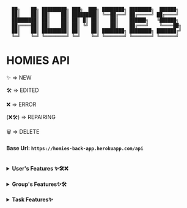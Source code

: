 ```text
  ██╗    ██╗ █████████╗ ███╗  ███╗ ████████╗ ████████╗  ██████╗
  ██║    ██║ ██║    ██║ █████████║ ╚══██╔══╝ ██╔═════╝ ██╔════╝
  █████████║ ██║    ██║ ██║ █║ ██║    ██║    ██████╗   ╚██████╗
  ██╔════██║ ██║    ██║ ██║ ╚╝ ██║    ██║    ██╔═══╝    ╚════██╗
  ██║    ██║ █████████║ ██║    ██║ ████████╗ ████████╗ ███████╔╝
  ╚═╝    ╚═╝ ╚════════╝ ╚═╝    ╚═╝ ╚═══════╝ ╚═══════╝ ╚══════╝
```

# HOMIES API

<p>✨ => NEW</p> 
<p>🛠️ => EDITED</p>
<p>❌ => ERROR</p>
<p>(❌🛠️) => REPAIRING </p>
<p>🗑️ => DELETE</p>

#### Base Url: `https://homies-back-app.herokuapp.com/api`

<br>
<!--
  ################################# USERS ###################################
-->
<details> 
<summary><strong>User's Features ✨🛠️❌</strong></summary>

<br>
<!--
  @@@@@@@@@@@@@@@@@@@@@@@@@@@@@ USERS/REGISTER @@@@@@@@@@@@@@@@@@@@@@@@@@@@@@
-->
<details>
<summary>Register</summary>

REST access:
```java
@PostMapping
```

EndPoint:
```
/register
```

Header:
```java
null
```

Body Requireds:
```json
{
  "login": "nickName",
  "password": "12345678",
  "email": "mymail@domain.com",
  "langKey": "es"
}
```

Body complete:
```json
{
  "login": "nickName",
  "password": "12345678",
  "email": "mymail@domain.com",
  "langKey": "es",
  "firstName": "myName",
  "lastName": "myLastName"
}
```

Return OK:
```java
HttpStatus.created() "201"
```

Email to return new user and activate url for this user:
```text
Dear user

Your Homies account has been created, please click on the URL below to activate it:

https://homies-1854.herokuapp.com//account/activate?key=N95gRmUHsiUSWVLahqqJ

Regards,
Homies Team.
```

Return Error:
```java
HttpStatus.Unauthorized() "401"
HttpStatus.Bad_Request() "405"
```

Info fields:

```text
login => username (Required, minLen = 4, maxLen = 50)
password => password (Required, minLen = 8, maxLen = 100)
email => email (Required, minLen = 8, maxLen = 100)
fistName => name of user (maxLen = 50)
lastName => last name of user (maxLen = 50)
langKey => laguagge of user (minLen = 2, maxLen = 10)
```
</details>
<!--
  @@@@@@@@@@@@@@@@@@@@@@@@@@@@@ USERS/LOGIN @@@@@@@@@@@@@@@@@@@@@@@@@@@@@@@@@
-->
<details>
<summary>Login</summary>

REST access:
```java
@PostMapping
```

EndPoint:
```
/authenticate
```

Header:
```java
null
```

Body Requireds:
```json
{
  "username": "nickName",
  "password": "12345678"
}
```

Return OK:
```java
HttpStatus.OK() "200"
```

```json
{
  "id_token": "eyJhbGciOiJIUzUxMiJ9.eyJzdWIiOiJlc3RoZXIxMyIsImF1dGgiOiJST0xFX1VTRVIiLCJleHAiOjE2NDg5NjY0NDN9.83t23mWPs0J2acZL88TxQCKd3uu-Tooi1T9_1-zCpE0FQ-mANWLVQBMovz1w5kotfvMFIO61zjHEA9rsaZFI6A",
  "id": 4
}
```

Return ERROR:
```java
HttpStatus.Unauthorized() "401"
HttpStatus.Bad_Request() "405"
```

Info fields:
```text
username => username (Required, minLen = 4, maxLen = 100) password => password
(Required, minLen = 8, maxLen = 100) id_token => token for user authenticate on
all request id => id of user
```
</details>
<!--
  @@@@@@@@@@@@@@@@@@@@@@@@@@@@@ USERS/CHANGE PASSWORD @@@@@@@@@@@@@@@@@@@@@@@@@@@@@@@@@
-->
<details>
<summary>Change Password</summary>

REST access:
```java
@PostMapping
```

EndPoint:
```
/account/change-password
```

Header:
```java
null
```

Body Requireds:
```json
{
  "currentPassword": "actualPass",
  "newPassword": "newPassword"
}
```

Return OK:
```java
HttpStatus.OK() "200"
```

Return Bad Request:
```java
HttpStatus.BadRequest() "400" "Incorrect password"
```

Info fields:
```text
currentPassword => currentPassword (Required, minLen = 8, maxLen = 50)
newPassword => newPassword (Required, minLen = 8, maxLen = 100)
```

Info EndPoint:
```text
This request requires authentication need Authentication: "Bearer " + token
```
</details>
<!--
  @@@@@@@@@@@@@@@@@@@@@@@@@@@@@ USERS/RESET PASSWORD @@@@@@@@@@@@@@@@@@@@@@@@@@@@@
-->
<details>
<summary>Reset password</summary>

REST access:
```java
@PostMapping
```

EndPoint:
```
/account/reset-password/init
```

Header:
```java
null
```

Body Requireds:
```JSON
{
    "email": "email@domain.com"
}
```

Return OK:
```java
HttpStatus.OK() "200"
```

```JSON
{
    "ACCEPTED"
}
```

Return Bad Request:
Return Error:
```java
HttpStatus.Bad_Request() "400"
```

```text
400 title: Password reset requested for non existing mail!
```

Info fields:
```html
text: Encapsulated in JSON format
```
</details>
<!--
  @@@@@@@@@@@@@@@@@@@@@@@@@@@@@ USERS/APLY RESET PASSWORD @@@@@@@@@@@@@@@@@@@@@@@@@@@@@@@@@
-->
<details>
<summary>Aply Reset password</summary>

REST access:
```java
@PostMapping
```

EndPoint:
```
/account/reset-password/finish
```

Header:
```java
null
```

Body Requireds:
```JSON
{
    "key": "Rkbx5WPUs5W1JaPY7BcA",
    "newPassword": "0987654321"
}
```

Return OK:
```java
HttpStatus.OK() "200"
```

Return Bad Request:
```java
HttpStatus.BadRequest() "400" "Incorrect password"
```

Info fields:
```text
key => key retrieved in the endPoint /account/reset-password/init newPassword =>
newPassword (Required, minLen = 8, maxLen = 100)
```
</details>
<!--
  @@@@@@@@@@@@@@@@@@@@@@@@@@@@@ USERS/VIEW USER DATA @@@@@@@@@@@@@@@@@@@@@@@@@@@@@@
-->
<details>
<summary>View userData 🛠️</summary>

NEW
```text
🛠️ *access only to backend administrator users
```

REST access:
```java
@GetMapping
```

EndPoint:
```
/user-data
```

Header:
```java
null
```

Body Requireds:
```
/user-data/1
```

Return OK:
```java
HttpStatus.OK() "200"
```

```JSON
{
    "id": 4,
    "photo": "iVBORw0KGgoAAAANSUhEUgAAAMA...",
    "photoContentType": "image/png",
    "phone": "999888777",
    "premium": false,
    "birthDate": null,
    "addDate": null,
    "user": {
        "id": 4,
        "login": "yorch7777",
        "firstName": "Agulló",
        "lastName": "Agulló",
        "email": "re227editado@hotmail.com",
        "activated": true,
        "langKey": "en",
        "imageUrl": null,
        "resetDate": "2022-04-05T05:50:48Z"
    },
    "adminGroups": [],
    "taskAsigneds": [],
    "productCreateds": [],
    "groups": [
        {
            "id": 1,
            "groupKey": "Tunisian payment",
            "groupName": "South",
            "groupRelationName": "explicit white",
            "addGroupDate": "2022-03-07",
            "userAdmin": {
                "id": 2,
                "photo": "iVBORw0KGgoAAAANSUhEUgAAAMAA...",
                "photoContentType": "image/png",
                "phone": "1-555-408-2298 x3208",
                "premium": false,
                "birthDate": "2022-01-21",
                "addDate": "2022-01-21"
            },
            "taskList": {
                "id": 1,
                "nameList": "New"
            },
            "spendingList": {
                "id": 1,
                "total": 34472.0,
                "nameSpendList": "background"
            },
            "shoppingList": {
                "id": 1,
                "total": 90762.0,
                "nameShopList": "Towels Designer Jord"
            },
            "settingsList": {
                "id": 1,
                "settingOne": true,
                "settingTwo": false,
                "settingThree": false,
                "settingFour": false,
                "settingFive": true,
                "settingSix": false,
                "settingSeven": true
            },
            "userData": [
                {
                    "id": 2,
                    "photo": "iVBORw0KGgoAAAANSUhEUgAAAMAAAADACAMA...",
                    "photoContentType": "image/png",
                    "phone": "999888777",
                    "premium": false,
                    "birthDate": null,
                    "addDate": null
                },
                {
                    "id": 5,
                    "photo": null,
                    "photoContentType": null,
                    "phone": null,
                    "premium": false,
                    "birthDate": null,
                    "addDate": "2022-04-05"
                }
            ]
        }
    ]
}
```

Return Bad Request:
```text
404 title: NOT_FOUND
```

Info fields:
```text
/user-data/1 => example for displaying user 1 from the /user-data endpoint
- Here you can see information about which user this information is linked to, and which groups it belongs to with their corresponding objects.
```
</details>
<!--
  @@@@@@@@@@@@@@@@@@@@@@@@@@@@@ USERS/DELETE USER @@@@@@@@@@@@@@@@@@@@@@@@@@@@@@@
-->
<details>
<summary>Delete User ✨🛠️</summary>

NEW:
```text
✨ It is now possible to delete a user account
```

REST access:
```java
@DeleteMapping
```

EndPoint:
```
/user-data/x
```

Header:
```java
null
```

Body Requireds:
```java
null
```

Return OK:
```java
HttpStatus.No Content() "204"
```

Return ERROR:
```java
HttpStatus.Unauthorized() "401"
HttpStatus.Bad_Request() "405"
```

Info fields:
```text
x => x is the id of the user to delete
```
</details>
<!--
  @@@@@@@@@@@@@@@@@@@@@@@@@@@@@ USERS/RE-SEND ACTIVATION EMAIL @@@@@@@@@@@@@@@@@@@@@@@@@@@@@@@@@
-->
<details>
<summary>Re-send activation email ❌</summary>

ERROR:
```text
❌ Only allows forwarding if you are logged in, so it does not work properly.
```

REST access:
```java
@PostMapping
```

EndPoint:
```
/account/reset-password/email
```

Header:
```java
null
```

Body Requireds:
```JSON
{
    "email": "email@domain.com"
}
```

Return OK:
```java
HttpStatus.ResetContent() "205"
```

Return Bad Request:
Return Error:
```java
HttpStatus.Bad_Request() "500"
```

```text
500 "detail": "No value present"
```

Info fields:
```text
text: Encapsulated in JSON format
```
</details>
<!--
  @@@@@@@@@@@@@@@@@@@@@@@@@@@@@ USERS/EDIT USER DATA @@@@@@@@@@@@@@@@@@@@@@@@@@@@@@@@@
-->
<details>
<summary>Edit user data</summary>

REST access:
```java
@PostMapping
```

EndPoint:
```TEXT
/account/reset-password/user-data/x
```

Header:
```java
null
```

Body Requireds:
```JSON
{
    "login": "Yorch7",
    "firstName": "Jorge",
    "lastName": "Agulló",
    "email": "re227editado@hotmail.com",
    "langKey": "en",
    "phone": 999888777,
    "photo": "iVBORw0KGgoAAAANSUhEUgAAAMAA...",
    "photoContentType": "image/png",
    "birthDate": "1985-11-16T05:50:48Z"
}
```

Return OK:
```java
HttpStatus.Ok() "200"
```

```json
{
  "id": 4,
  "photo": null,
  "photoContentType": "image/png",
  "phone": "999888777",
  "premium": false,
  "birthDate": null,
  "addDate": null,
  "user": {
    "id": 4,
    "login": "yorch27",
    "firstName": "Jorge",
    "lastName": "Agulló",
    "email": "re22788editado@hotmail.com",
    "activated": true,
    "langKey": "en",
    "imageUrl": null,
    "resetDate": "2022-04-05T05:50:48Z"
  },
  "adminGroups": [],
  "taskAsigneds": [],
  "productCreateds": [],
  "groups": [
    {
      "id": 1,
      "groupKey": "Tunisian payment",
      "groupName": "South",
      "groupRelationName": "explicit white",
      "addGroupDate": "2022-03-07",
      "userAdmin": {
        "id": 2,
        "photo": "iVBORw0KGgoAAAANSUhEUgAAA...",
        "photoContentType": "image/png",
        "phone": "1-555-408-2298 x3208",
        "premium": false,
        "birthDate": "2022-01-21",
        "addDate": "2022-01-21"
      },
      "taskList": {
        "id": 1,
        "nameList": "New"
      },
      "spendingList": {
        "id": 1,
        "total": 34472.0,
        "nameSpendList": "background"
      },
      "shoppingList": {
        "id": 1,
        "total": 90762.0,
        "nameShopList": "Towels Designer Jord"
      },
      "settingsList": {
        "id": 1,
        "settingOne": true,
        "settingTwo": false,
        "settingThree": false,
        "settingFour": false,
        "settingFive": true,
        "settingSix": false,
        "settingSeven": true
      },
      "userData": [
        {
          "id": 2,
          "photo": "iVBORw0KGgoAAAANSUhEUgAAA...",
          "photoContentType": "image/png",
          "phone": "1-555-408-2298 x3208",
          "premium": false,
          "birthDate": "2022-01-21",
          "addDate": "2022-01-21"
        },
        {
          "id": 4,
          "photo": null,
          "photoContentType": "image/png",
          "phone": "999888777",
          "premium": false,
          "birthDate": null,
          "addDate": null
        }
      ]
    }
  ]
}
```

Return Bad Request:
Return Error:
```java
HttpStatus.Bad_Request() "500"
```

```text
500 "detail": "No value present"
```

Info fields:
```html
x => user's id login => user's name firstName => real user's name lastName =>
real user's lastName email => user's email langKey => user's language phone =>
user's phone photo => user's photo photoContentType => photo's format birthDate
=> user's birth day
```
</details>
</details>
<br>
<!--
  ############################### GROUPS ##############################
-->
<details>
<summary><strong>Group's Features✨🛠️</strong></summary>
<br>
<!--
  @@@@@@@@@@@@@@@@@@@@@@@@@@@@@ GROUPS/CREATE NEW GROUPS @@@@@@@@@@@@@@@@@@@@@@@@@@@@@@@@@
-->
<details>
<summary>Create new Group</summary>

REST access:
```java
@PostMapping
```

EndPoint:
```
/groups
```

Header:
```java
null
```

Body Requireds:
```json
{
  "user": 1,
  "groupName": "grupoPrueba1",
  "groupRelation": "esto es un grupo de prueba"
}
```

Return OK:
```java
HttpStatus.created() "201"
```

Body response:
```json
{
  "id": 1,
  "groupKey": "Tunisian payment",
  "groupName": "South",
  "groupRelationName": "explicit white",
  "addGroupDate": "2022-03-07",
  "userAdmin": null,
  "taskList": {
    "id": 1,
    "nameList": "New"
  },
  "spendingList": {
    "id": 1,
    "total": 34472.0,
    "nameSpendList": "background"
  },
  "shoppingList": {
    "id": 1,
    "total": 90762.0,
    "nameShopList": "Towels Designer Jord"
  },
  "settingsList": {
    "id": 1,
    "settingOne": true,
    "settingTwo": false,
    "settingThree": false,
    "settingFour": false,
    "settingFive": true,
    "settingSix": false,
    "settingSeven": true
  },
  "userData": [
    {
      "id": 2,
      "photo": "iVBORw0KGgoAAAANSUhEUgAAAMAAAADACAMAAABlApw1AAAC/VBMVEUAAA...",
      "photoContentType": "image/png",
      "phone": "1-555-408-2298 x3208",
      "premium": false,
      "birthDate": "2022-01-21",
      "addDate": "2022-01-21"
    }
  ]
}
```

Return Bad Request:
```java
HttpStatus.created() "400" //*por definir
```

Info fields:
```Text
Request:
user => userData.id (Require, Int) only need id of user login in app or web *For now only userData 1 can be used
groupName => name of group (Require, unique, lenMin = 3, lenMax = 50, text)
groupRelation => reason why the group exist (Require, unique, lenMin = 3, lenMax = 100, text)

Info Response:
id => id's group (Autoasigned)
groupKey => key/password group (Autoasigned)
groupName => name of group
groupRelation => reason why the group exist
userData => extension of "user" for save extra data of users
userAdmin => user who created the group
taskList => group's task list (Autoasigned)
```
</details>
<!--
  @@@@@@@@@@@@@@@@@@@@@@@@@@@@@ GROUPS/GET ALL GROUPS @@@@@@@@@@@@@@@@@@@@@@@@@@@@@@@@@
-->
<details>
<summary>Get all Groups 🛠️</summary>

NEW:
```text
Only allows forwarding if you are logged in, so it does not work properly.
```

REST access:
```java
@GetMapping
```

EndPoint:
```
/groups
```

Header:
```java
null
```

Body Requireds:
```java
null
```

Return OK:
```java
HttpStatus.ok() "200"
```

Body response:
```json
[
    {
        "id": 1,
        "groupKey": "Tunisian payment",
        "groupName": "South",
        "groupRelationName": "explicit white",
        "addGroupDate": "2022-03-07",
        "userAdmin": null,
        "taskList": {
            "id": 1,
            "nameList": "New"
        },
        "spendingList": {
            "id": 1,
            "total": 34472.0,
            "nameSpendList": "background"
        },
        "shoppingList": {
            "id": 1,
            "total": 90762.0,
            "nameShopList": "Towels Designer Jord"
        },
        "settingsList": {
            "id": 1,
            "settingOne": true,
            "settingTwo": false,
            "settingThree": false,
            "settingFour": false,
            "settingFive": true,
            "settingSix": false,
            "settingSeven": true
        },
        "userData": [
            {
                "id": 2,
                "photo": "iVBORw0KGgoAAAANSUhEUgAAAMAAAADACAMAAABlApw1AAAC/VBMVEUAAADLqqNLVm...",
                "photoContentType": "image/png",
                "phone": "1-555-408-2298 x3208",
                "premium": false,
                "birthDate": "2022-01-21",
                "addDate": "2022-01-21"
            }
        ]
    },
    {
        "id": 2,
        "groupKey": "info-mediaries matrix disintermediate",
        "groupName": "Savings Chair",
        "groupRelationName": "transmit",
        "addGroupDate": "2022-03-08",
        "userAdmin": null,
        "taskList": {
            "id": 2,
            "nameList": "analyzing"
        },
        "spendingList": {
            "id": 2,
            "total": 83853.0,
            "nameSpendList": "efficient XSS Soap"
        },
        "shoppingList": {
            "id": 2,
            "total": 53135.0,
            "nameShopList": "bypassing connect Mo"
        },
        "settingsList": {
            "id": 2,
            "settingOne": true,
            "settingTwo": false,
            "settingThree": false,
            "settingFour": true,
            "settingFive": true,
            "settingSix": true,
            "settingSeven": false
        },
        "userData": [
            {
                "id": 2,
                "photo": "iVBORw0KGgoAAAANSUhEUgAAAMAAAADACAMAAABlApw1AAAC/VBMVEUAAADLqqNLVmy...",
                "photoContentType": "image/png",
                "phone": "1-555-408-2298 x3208",
                "premium": false,
                "birthDate": "2022-01-21",
                "addDate": "2022-01-21"
            }
        ]
    },
    {
        "id": 3,
        "groupKey": "Tasty client-driven Robust",
        "groupName": "Boliviano high-level moratorium",
        "groupRelationName": "orchid Car",
        "addGroupDate": "2022-03-08",
        "userAdmin": null,
        "taskList": {
            "id": 3,
            "nameList": "Berkshire Developer"
        } ...
```

Return Bad Request:
```java
HttpStatus.created() "400" //*por definir
```

Info fields:
```text
Response:
id => id's group (Autoasigned)
groupKey => key/password group (Autoasigned)
groupName => name of group
groupRelation => reason why the group exist
userData => extension of "user" for save extra data of users
userAdmin => user who created the group
taskList => group's task list (Autoasigned)
```
</details>
<!--
  @@@@@@@@@@@@@@@@@@@@@@@@@@@@@ GROUPS/ADD USER TO THE GROUP @@@@@@@@@@@@@@@@@@@@@@@@@@@@@@@@@
-->
<details>
<summary>Add user to the group</summary>

❗ It can only be exercised by the owner of the group

REST access:
```java
@PostMapping
```

EndPoint:
```
/groups/add-user
```

Header:
```java
null
```

Body Requireds:
```json
{
  "idAdminGroup": "8",
  "login": "newUserName",
  "idGroup": "1"
}
```

Return OK:
```java
HttpStatus.Ok() "200"
```

```json
{
  "id": 1,
  "groupKey": "Tunisian payment",
  "groupName": "South",
  "groupRelationName": "explicit white",
  "addGroupDate": "2022-03-07",
  "userAdmin": {
    "id": 2,
    "photo": "iVBORw0KGgoAAAANSUhEUgAAAMAAAAD...",
    "photoContentType": "image/png",
    "phone": "1-555-408-2298 x3208",
    "premium": false,
    "birthDate": "2022-01-21",
    "addDate": "2022-01-21"
  },
  "taskList": {
    "id": 1,
    "nameList": "New"
  },
  "spendingList": {
    "id": 1,
    "total": 34472.0,
    "nameSpendList": "background"
  },
  "shoppingList": {
    "id": 1,
    "total": 90762.0,
    "nameShopList": "Towels Designer Jord"
  },
  "settingsList": {
    "id": 1,
    "settingOne": true,
    "settingTwo": false,
    "settingThree": false,
    "settingFour": false,
    "settingFive": true,
    "settingSix": false,
    "settingSeven": true
  },
  "userData": [
    {
      "id": 2,
      "photo": "iVBORw0KGgoAAAANSUhEUgAAAMAA...",
      "photoContentType": "image/png",
      "phone": "999888777",
      "premium": false,
      "birthDate": null,
      "addDate": null
    },
    {
      "id": 5,
      "photo": null,
      "photoContentType": null,
      "phone": null,
      "premium": false,
      "birthDate": null,
      "addDate": "2022-04-05"
    }
  ]
}
```

Return ERROR:
```java
HttpStatus.Unauthorized() "401"
HttpStatus.Bad_Request() "405"
```

Info fields:
```text
idAdminGroup => userAdmin's id, owner of group login => userName of new user to
be added (it is possible to change it to use the id, ¿yes?) idGroup => group's
id
```
</details>
<!--
  @@@@@@@@@@@@@@@@@@@@@@@@@@@@@ GROUPS/DELETE USER OF GROUP @@@@@@@@@@@@@@@@@@@@@@@@@@@@@@@@@
-->
<details>
<summary>Delete user of group (Allows the administrator to exit from himself/herself)</summary>

❗ It can only be exercised by the owner of the group
❗ Remove the user from the group, and allow the administrator to leave the group by passing ownership to another user in teh group, if any.

REST access:
```java
@PostMapping
```

EndPoint:
```
/groups/delete-user
```

Header:
```java
null
```

Body Requireds:
```json
{
  "idAdminGroup": "8",
  "login": "newUserName",
  "idGroup": "1"
}
```

Return OK:
```java
HttpStatus.No Content() "204"
```

```json
{
  "id": 1,
  "groupKey": "Tunisian payment",
  "groupName": "South",
  "groupRelationName": "explicit white",
  "addGroupDate": "2022-03-07",
  "userAdmin": {
    "id": 2,
    "photo": "iVBORw0KGgoAAAANSUhEUgAAAMAAAAD...",
    "photoContentType": "image/png",
    "phone": "1-555-408-2298 x3208",
    "premium": false,
    "birthDate": "2022-01-21",
    "addDate": "2022-01-21"
  },
  "taskList": {
    "id": 1,
    "nameList": "New"
  },
  "spendingList": {
    "id": 1,
    "total": 34472.0,
    "nameSpendList": "background"
  },
  "shoppingList": {
    "id": 1,
    "total": 90762.0,
    "nameShopList": "Towels Designer Jord"
  },
  "settingsList": {
    "id": 1,
    "settingOne": true,
    "settingTwo": false,
    "settingThree": false,
    "settingFour": false,
    "settingFive": true,
    "settingSix": false,
    "settingSeven": true
  },
  "userData": [
    {
      "id": 2,
      "photo": "iVBORw0KGgoAAAANSUhEUgAAAMAA...",
      "photoContentType": "image/png",
      "phone": "999888777",
      "premium": false,
      "birthDate": null,
      "addDate": null
    },
    {
      "id": 5,
      "photo": null,
      "photoContentType": null,
      "phone": null,
      "premium": false,
      "birthDate": null,
      "addDate": "2022-04-05"
    }
  ]
}
```

Return ERROR:
```java
HttpStatus.Unauthorized() "401"
HttpStatus.Bad_Request() "405"
```

Info fields:
```text
idAdminGroup => userAdmin's id, owner of group login => userName of new user to
be added (it is possible to change it to use the id, ¿yes?) idGroup => group's
id
```
</details>
<!--
  @@@@@@@@@@@@@@@@@@@@@@@@@@@@@ GROUPS/CHANGE GROUP ADMIN @@@@@@@@@@@@@@@@@@@@@@@@@@@@@@@@@
-->
<details>
<summary>Change group administrator</summary>

❗ It can only be exercised by the owner of the group

REST access:
```java
@PostMapping
```

EndPoint:
```
/groups/change-admin
```

Header:
```java
null
```

Body Requireds:
```json
{
  "idAdminGroup": "8",
  "login": "newUserName",
  "idGroup": "1"
}
```

Return OK:
```java
HttpStatus.Ok() "200"
```

```json
{
  "id": 1,
  "groupKey": "Tunisian payment",
  "groupName": "South",
  "groupRelationName": "explicit white",
  "addGroupDate": "2022-03-07",
  "userAdmin": {
    "id": 2,
    "photo": "iVBORw0KGgoAAAANSUhEUgAAAMAAAAD...",
    "photoContentType": "image/png",
    "phone": "1-555-408-2298 x3208",
    "premium": false,
    "birthDate": "2022-01-21",
    "addDate": "2022-01-21"
  },
  "taskList": {
    "id": 1,
    "nameList": "New"
  },
  "spendingList": {
    "id": 1,
    "total": 34472.0,
    "nameSpendList": "background"
  },
  "shoppingList": {
    "id": 1,
    "total": 90762.0,
    "nameShopList": "Towels Designer Jord"
  },
  "settingsList": {
    "id": 1,
    "settingOne": true,
    "settingTwo": false,
    "settingThree": false,
    "settingFour": false,
    "settingFive": true,
    "settingSix": false,
    "settingSeven": true
  },
  "userData": [
    {
      "id": 2,
      "photo": "iVBORw0KGgoAAAANSUhEUgAAAMAA...",
      "photoContentType": "image/png",
      "phone": "999888777",
      "premium": false,
      "birthDate": null,
      "addDate": null
    },
    {
      "id": 5,
      "photo": null,
      "photoContentType": null,
      "phone": null,
      "premium": false,
      "birthDate": null,
      "addDate": "2022-04-05"
    }
  ]
}
```

Return ERROR:
```java
HttpStatus.Unauthorized() "401"
HttpStatus.Bad_Request() "405"
```

Info fields:
```text
idAdminGroup => userAdmin's id, owner of group login => administrator's userName
of new group (it is possible to change it to use the id, ¿yes?) idGroup =>
group's id
```
</details>
<!--
  @@@@@@@@@@@@@@@@@@@@@@@@@@@@@ GROUPS/DELETE GROUP @@@@@@@@@@@@@@@@@@@@@@@@@@@@@@@@@
-->
<details>
<summary>Delete group ✨</summary>

❗ It can only be exercised by the owner of the group

REST access:
```java
@DeleteMapping
```

EndPoint:
```
/groups
```

Header:
```java
null
```

Body Requireds:
```json
{
  "idAdminGroup": "8",
  "login": "newUserName",
  "idGroup": "1"
}
```

Return OK:
```java
HttpStatus.NoContent() "204"
```

Return ERROR:
```java
HttpStatus.Unauthorized() "401"
HttpStatus.Bad_Request() "405"
```

Info fields:
```text
idAdminGroup => userAdmin's id, owner of group login => administrator's userName
of new group (it is possible to change it to use the id, ¿yes?) idGroup =>
group's id
```
</details>
</details>
<br>
<!--
  ################################ TASK ################################
-->
<details>
<summary><strong>Task Features✨</strong></summary>
<br>
<!--
  @@@@@@@@@@@@@@@@@@@@@@@@@@@@@ TASK/CREATE NEW TASK @@@@@@@@@@@@@@@@@@@@@@@@@@@@@@@@@
-->
<details>
<summary>Create new Task ✨</summary>

REST access:
```java
@PostMapping
```

EndPoint:
```
/tasks
```

Header:
```java
null
```

Body Requireds:
```json
{
  "user": 1,
  "idGroup": "1",
  "taskName": "Segunda prueba, venga que no queda nada",
  "description": "Esto es una mierda de prueba solo para ver que todo funciona"
}
```

Return OK:
```java
HttpStatus.created() "201"
```

Body response:
```json
{
  "id": 3,
  "taskName": "Segunda prueba, venga que no queda nadaa",
  "dataCreate": "2022-04-20",
  "dataEnd": null,
  "description": "Esto es una mierda de prueba solo para ver que todo funciona",
  "cancel": null,
  "photo": null,
  "photoContentType": null,
  "puntuacion": null,
  "taskList": {
    "id": 1,
    "nameList": "TKLMyHome"
  },
  "userData": {
    "id": 1,
    "photo": "/9j/4AAQSkZJRgABAQEASABIAAD/....",
    "photoContentType": "image/jpeg",
    "phone": "999999999",
    "premium": true,
    "birthDate": "2022-03-01",
    "addDate": "2022-04-30"
  },
  "userCreator": null,
  "userAssigneds": []
}
```

Return Bad Request:
```java
HttpStatus.created() "400" //*por definir
```

Info fields:
```Text
Request:
user => userData.id (Require, Int) only need id of user login in app or web
idGroup => It is generated only when the group is created
taskName => (name = "task_name", length = 50, nullable = false)
description => (name = "description", length = 100, nullable = false)

Response:
id => id's group (Autoasigned)
groupKey => key/password group (Autoasigned)
groupName => name of group
groupRelation => reason why the group exist
userData => extension of "user" for save extra data of users
userAdmin => user who created the group
taskList => group's task list (Autoasigned)
```
</details>
<!--
  @@@@@@@@@@@@@@@@@@@@@@@@@@@@@ TASK/ADD USET TO TASK @@@@@@@@@@@@@@@@@@@@@@@@@@@@@@@@@
-->
<details>
<summary>Add User Task ✨</summary>

REST access:
```java
@PostMapping
```

EndPoint:
```
/tasks/add-user
```

Header:
```java
null
```

Body Requireds:
```Json
{
    "idTask": "2",
    "login": "user",
    "idList": "1"
}
```

Return OK:
```java
HttpStatus.ok() "200"
```

Body response:
```json
[
   {
    "id": 2,
    "taskName": "Segunda prueba, venga que no queda nada",
    "dataCreate": "2022-04-18",
    "dataEnd": null,
    "description": "Esto es una mierda de prueba solo para ver que todo funciona",
    "cancel": null,
    "photo": null,
    "photoContentType": null,
    "puntuacion": null,
    "taskList": {
        "id": 1,
        "nameList": "TKLMyHome"
    },
    "userData": {
        "id": 1,
        "photo": "/9j/4AAQSkZJRgABAQEASABIAAD/...",
        "photoContentType": "image/jpeg",
        "phone": "999999999",
        "premium": true,
        "birthDate": "2022-03-01",
        "addDate": "2022-04-30"
    },
    "userCreator": null,
    "userAssigneds": [
        {
            "id": 2,
            "photo": "iVBORw0KGgoAAAANSUhEUgAAAEo....",
            "photoContentType": "image/png",
            "phone": "666666666",
            "premium": true,
            "birthDate": "2022-04-01",
            "addDate": "2022-04-08"
        }
    ]
} ...
```

Return Bad Request:
```java
HttpStatus.created() "400" //*por definir
```

Info fields:
```text
Response:
idTask => id task
login => name user
idList => id list
```
</details>
<!--
  @@@@@@@@@@@@@@@@@@@@@@@@@@@@@ TASK/DELETE USER TASK @@@@@@@@@@@@@@@@@@@@@@@@@@@@@@@@@
-->
<details>
<summary>Delete user task ✨</summary>

REST access:
```java
@PostMapping
```

EndPoint:
```
/task/delete-user
```

Header:
```java
null
```

Body Requireds:
```Json
{
    "idTask": "2",
    "login": "admin",
    "idList": "1"
}
```

Return OK:
```java
HttpStatus.ok() "200"
```

Body response:
```json
[
  {
    "id": 2,
    "taskName": "Segunda prueba, venga que no queda nada",
    "dataCreate": "2022-04-18",
    "dataEnd": null,
    "description": "Esto es una mierda de prueba solo para ver que todo funciona",
    "cancel": null,
    "photo": null,
    "photoContentType": null,
    "puntuacion": null,
    "taskList": {
        "id": 1,
        "nameList": "TKLMyHome"
    },
    "userData": {
        "id": 1,
        "photo": "/9j/4A...",
        "photoContentType": "image/jpeg",
        "phone": "999999999",
        "premium": true,
        "birthDate": "2022-03-01",
        "addDate": "2022-04-30"
    },
    "userCreator": null,
    "userAssigneds": [
        {
            "id": 2,
            "photo": "iVBORw0KGgoA....",
            "photoContentType": "image/png",
            "phone": "666666666",
            "premium": true,
            "birthDate": "2022-04-01",
            "addDate": "2022-04-08"
        }
    ]
} ...
```

Return Bad Request:
```java
HttpStatus.created() "400" //*por definir
```

Info fields:
```text
Response:
idTask => id task
login => name user
idList => id list
```
</details>
<!--
  @@@@@@@@@@@@@@@@@@@@@@@@@@@@@ TASK/DELETE TASK @@@@@@@@@@@@@@@@@@@@@@@@@@@@@@@@@
-->
<details>
<summary>Detelete task✨</summary>

REST access:
```java
@PostMapping
```

EndPoint:
```
/task/delete-task/{id}
```

Header:
```java
null
```

Body Requireds:
```Java

```

Return OK:
```java
HttpStatus.ok() "204"
```

Body response:
Return Bad Request:

```java
HttpStatus.created() "400" //*por definir
```
</details>
